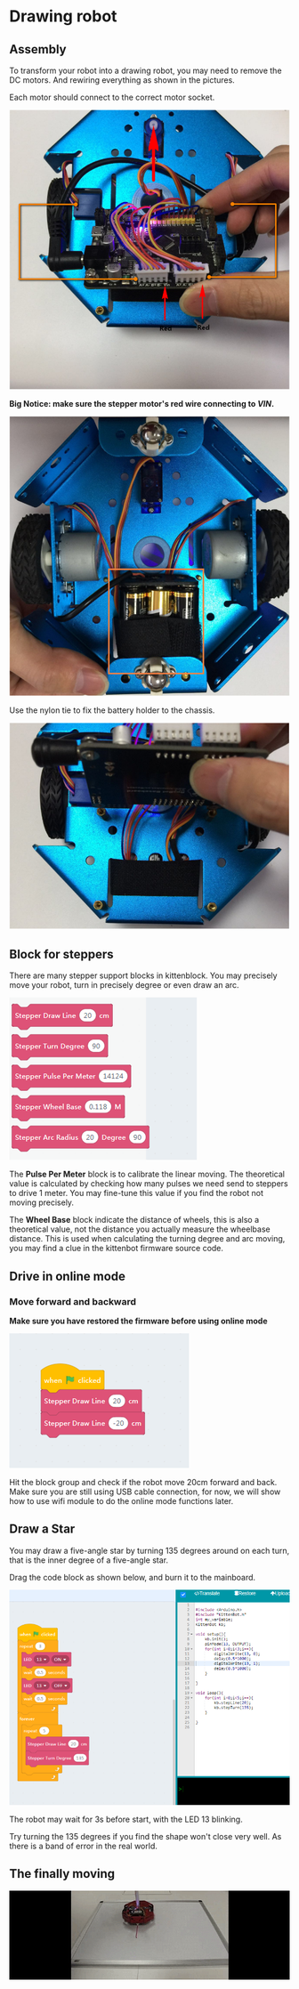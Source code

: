 # Drawing robot

## Assembly

To transform your robot into a drawing robot, you may need to remove the DC motors.
And rewiring everything as shown in the pictures.

Each motor should connect to the correct motor socket.

![](./images/c10_01.png)

**Big Notice: make sure the stepper motor's red wire connecting to *VIN*.**

![](./images/c10_02.png)

Use the nylon tie to fix the battery holder to the chassis. 

![](./images/c10_03.png)

## Block for steppers

There are many stepper support blocks in kittenblock. You may precisely move your robot, turn in precisely degree or even draw an arc. 

![](./images/c10_04.png)

The **Pulse Per Meter** block is to calibrate the linear moving. The theoretical value is calculated by checking how many pulses we need send to steppers to drive 1 meter. You may fine-tune this value if you find the robot not moving precisely.

The **Wheel Base** block indicate the distance of wheels, this is also a theoretical value, not the distance you actually measure the wheelbase distance. This is used when calculating the turning degree and arc moving, you may find a clue in the kittenbot firmware source code.


## Drive in online mode

### Move forward and backward

**Make sure you have restored the firmware before using online mode**

![](./images/c10_05.png)

Hit the block group and check if the robot move 20cm forward and back. Make sure you are still using USB cable connection, for now, we will show how to use wifi module to do the online mode functions later.

## Draw a Star

You may draw a five-angle star by turning 135 degrees around on each turn, that is the inner degree of a five-angle star.

Drag the code block as shown below, and burn it to the mainboard.

![](./images/c10_06.png)

The robot may wait for 3s before start, with the LED 13 blinking.

Try turning the 135 degrees if you find the shape won't close very well. As there is a band of error in the real world.

## The finally moving

![](./images/c10.gif)





